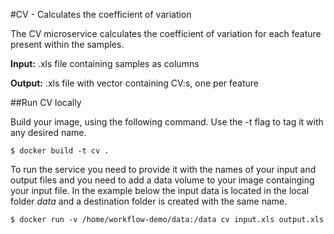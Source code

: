#CV - Calculates the coefficient of variation

The CV microservice calculates the coefficient of variation for each feature present within the samples.

**Input:** .xls file containing samples as columns

**Output:** .xls file with vector containing CV:s, one per feature

##Run CV locally

Build your image, using the following command. Use the -t flag to tag it with any desired name.

```
$ docker build -t cv .
```

To run the service you need to provide it with the names of your input and output files and you need to add a data volume to your image containging your input file. In the example below the input data is located in the local folder *data* and a destination folder is created with the same name. 

```
$ docker run -v /home/workflow-demo/data:/data cv input.xls output.xls 
```
